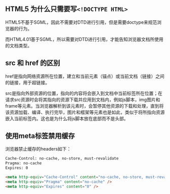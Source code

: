 ## HTML5 为什么只需要写`<!DOCTYPE HTML>`

HTML5不基于SGML，因此不需要对DTD进行引用，但是需要doctype来规范浏览器的行为。

而HTML4.01基于SGML，所以需要对DTD进行引用，才能告知浏览器文档所使用的文档类型。

## src 和 href 的区别

href是指向网络资源所在位置，建立和当前元素（锚点）或当前文档（链接）之间的链接，用于超链接。

src是指向外部资源的位置，指向的内容将会嵌入到文档中当前标签所在位置；在请求src资源时会将其指向的资源下载并应用到文档内，例如js脚本，img图片和frame等元素。当浏览器解析到该元素时，会暂停其他资源的下载和处理，直到将该资源加载、编译、执行完毕，图片和框架等元素也是如此，类似于将所指向资源嵌入当前标签内。这也是为什么将js脚本放在底部而不是头部。

## 使用meta标签禁用缓存

浏览器禁止缓存的headers如下：

```html
Cache-Control: no-cache, no-store, must-revalidate
Pragma: no-cache
Expires: 0
```

```html
<meta http-equiv="Cache-Control" content="no-cache, no-store, must-revalidate" />
<meta http-equiv="Pragma" content="no-cache" />
<meta http-equiv="Expires" content="0" />
```

